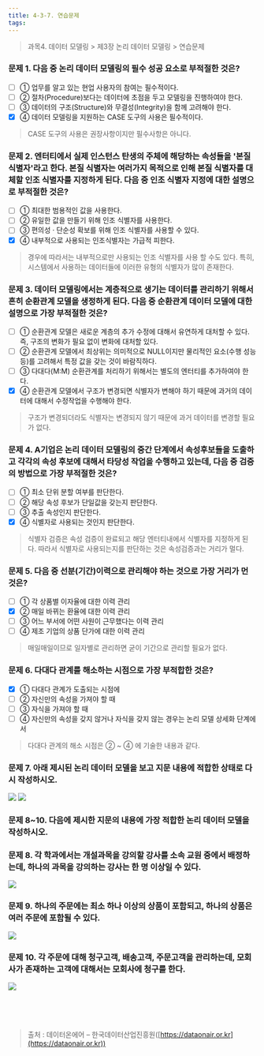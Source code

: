 ```yaml
---
title: 4-3-7. 연습문제
tags: 
---
```


> 과목4. 데이터 모델링 > 제3장 논리 데이터 모델링 > 연습문제

### 문제 1. 다음 중 논리 데이터 모델링의 필수 성공 요소로 부적절한 것은?
  * [ ] ① 업무를 알고 있는 현업 사용자의 참여는 필수적이다. 
  * [ ] ② 절차(Procedure)보다는 데이터에 초점을 두고 모델링을 진행하여야 한다. 
  * [ ] ③ 데이터의 구조(Structure)와 무결성(Integrity)을 함께 고려해야 한다. 
  * [x] ④ 데이터 모델링을 지원하는 CASE 도구의 사용은 필수적이다.
> CASE 도구의 사용은 권장사항이지만 필수사항은 아니다.

### 문제 2. 엔터티에서 실제 인스턴스 탄생의 주체에 해당하는 속성들을 '본질 식별자'라고 한다. 본질 식별자는 여러가지 목적으로 인해 본질 식별자를 대체할 인조 식별자를 지정하게 된다. 다음 중 인조 식별자 지정에 대한 설명으로 부적절한 것은?
  * [ ] ① 최대한 범용적인 값을 사용한다. 
  * [ ] ② 유일한 값을 만들기 위해 인조 식별자를 사용한다. 
  * [ ] ③ 편의성 · 단순성 확보를 위해 인조 식별자를 사용할 수 있다.
  * [x] ④ 내부적으로 사용되는 인조식별자는 가급적 피한다.
> 경우에 따라서는 내부적으로만 사용되는 인조 식별자를 사용 할 수도 있다. 특히, 시스템에서 사용하는 데이터들에 이러한 유형의 식별자가 많이 존재한다.

### 문제 3. 데이터 모델링에서는 계층적으로 생기는 데이터를 관리하기 위해서 흔히 순환관계 모델을 생정하게 된다. 다음 중 순환관계 데이터 모델에 대한 설명으로 가장 부적절한 것은?
  * [ ] ① 순환관계 모델은 새로운 계층의 추가 수정에 대해서 유연하게 대처할 수 있다. 즉, 구조의 변화가 필요 없이 변화에 대처할 있다. 
  * [ ] ② 순환관계 모델에서 최상위는 의미적으로 NULL이지만 물리적인 요소(수행 성능 등)를 고려해서 특정 값을 갖는 것이 바람직하다.
  * [ ] ③ 다대다(M:M) 순환관계를 처리하기 위해서는 별도의 엔터티를 추가하여야 한다. 
  * [x] ④ 순환관계 모델에서 구조가 변경되면 식별자가 변해야 하기 때문에 과거의 데이터에 대해서 수정작업을 수행해야 한다.
> 구조가 변경되더라도 식별자는 변경되지 않기 때문에 과거 데이터를 변경할 필요가 없다.

### 문제 4. A기업은 논리 데이터 모델링의 중간 단계에서 속성후보들을 도출하고 각각의 속성 후보에 대해서 타당성 작업을 수행하고 있는데, 다음 중 검증의 방법으로 가장 부적절한 것은?
  * [ ] ① 최소 단위 분할 여부를 판단한다. 
  * [ ] ② 해당 속성 후보가 단일값을 갖는지 판단한다. 
  * [ ] ③ 추출 속성인지 판단한다.
  * [x] ④ 식별자로 사용되는 것인지 판단한다.
> 식별자 검증은 속성 검증이 완료되고 해당 엔터티내에서 식별자를 지정하게 된다. 따라서 식별자로 사용되는지를 판단하는 것은 속성검증과는 거리가 멀다.

### 문제 5. 다음 중 선분(기간)이력으로 관리해야 하는 것으로 가장 거리가 먼 것은?
  * [ ] ① 각 상품별 이자율에 대한 이력 관리
  * [x] ② 매일 바뀌는 환율에 대한 이력 관리
  * [ ] ③ 어느 부서에 어떤 사원이 근무했다는 이력 관리
  * [ ] ④ 제조 기업의 상품 단가에 대한 이력 관리
> 매일매일이므로 일자별로 관리하면 굳이 기간으로 관리할 필요가 없다.

### 문제 6. 다대다 관계를 해소하는 시점으로 가장 부적합한 것은?
  * [x] ① 다대다 관계가 도출되는 시점에 
  * [ ] ② 자신만의 속성을 가져야 할 때
  * [ ] ③ 자식을 가져야 할 때
  * [ ] ④ 자신만의 속성을 갖지 않거나 자식을 갖지 않는 경우는 논리 모델 상세화 단계에서
> 다대다 관계의 해소 시점은 ② ~ ④ 에 기술한 내용과 같다.

### 문제 7. 아래 제시된 논리 데이터 모델을 보고 지문 내용에 적합한 상태로 다시 작성하시오.

![](../images_files/moon03.gif)
![](../images_files/moon07.gif)

### 문제 8~10. 다음에 제시한 지문의 내용에 가장 적합한 논리 데이터 모델을 작성하시오.

### 문제 8. 각 학과에서는 개설과목을 강의할 강사를 소속 교원 중에서 배정하는데, 하나의 과목을 강의하는 강사는 한 명 이상일 수 있다.
![](../images_files/moon08.gif)

### 문제 9. 하나의 주문에는 최소 하나 이상의 상품이 포함되고, 하나의 상품은 여러 주문에 포함될 수 있다.
![](../images_files/moon09.gif)

### 문제 10. 각 주문에 대해 청구고객, 배송고객, 주문고객을 관리하는데, 모회사가 존재하는 고객에 대해서는 모회사에 청구를 한다.
![](../images_files/moon10.gif)

<br><br><br>
> 출처 : 데이터온에어 – 한국데이터산업진흥원([https://dataonair.or.kr](https://dataonair.or.kr))